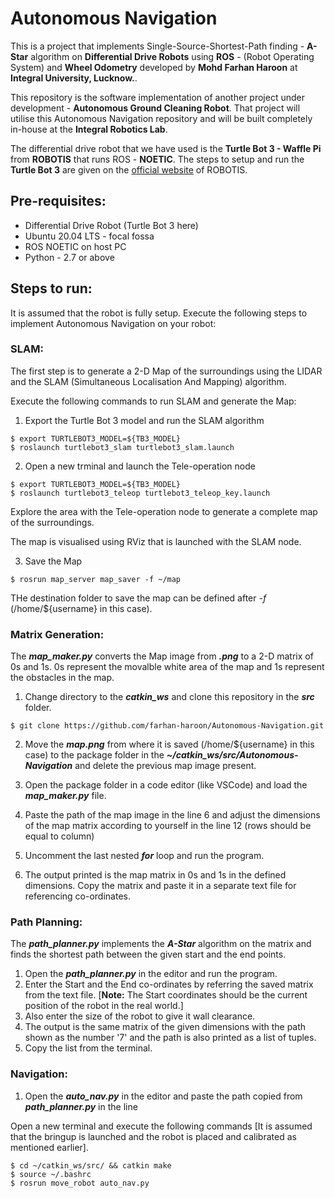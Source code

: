 # Autonomous Navigation 
This is a project that implements Single-Source-Shortest-Path finding - **A-Star** algorithm on **Differential Drive Robots** using **ROS** - (Robot Operating System) and **Wheel Odometry** developed by **Mohd Farhan Haroon** at **Integral University, Lucknow.**. 

This repository is the software implementation of another project under development - **Autonomous Ground Cleaning Robot**. That project will utilise this Autonomous Navigation repository and will be built completely in-house at the **Integral Robotics Lab**.

The differential drive robot that we have used is the **Turtle Bot 3 - Waffle Pi** from **ROBOTIS** that runs ROS - **NOETIC**.
The steps to setup and run the **Turtle Bot 3** are given on the [official website](https://emanual.robotis.com/docs/en/platform/turtlebot3/quick-start/) of ROBOTIS.

## Pre-requisites:
* Differential Drive Robot (Turtle Bot 3 here) 
* Ubuntu 20.04 LTS - focal fossa
* ROS NOETIC on host PC
* Python - 2.7 or above

## Steps to run:
It is assumed that the robot is fully setup. 
Execute the following steps to implement Autonomous Navigation on your robot:

### SLAM: 
      
The first step is to generate a 2-D Map of the surroundings using the LIDAR and the SLAM (Simultaneous Localisation And Mapping) algorithm.

Execute the following commands to run SLAM and generate the Map:

1. Export the Turtle Bot 3 model and run the SLAM algorithm
```
$ export TURTLEBOT3_MODEL=${TB3_MODEL}
$ roslaunch turtlebot3_slam turtlebot3_slam.launch
```

2. Open a new trminal and launch the Tele-operation node
```
$ export TURTLEBOT3_MODEL=${TB3_MODEL}
$ roslaunch turtlebot3_teleop turtlebot3_teleop_key.launch
```

Explore the area with the Tele-operation node to generate a complete map of the surroundings.

The map is visualised using RViz that is launched with the SLAM node.

3. Save the Map
```
$ rosrun map_server map_saver -f ~/map
```
THe destination folder to save the map can be defined after _-f_ (/home/${username} in this case).

### Matrix Generation:

The ***map_maker.py*** converts the Map image from ***.png*** to a 2-D matrix of 0s and 1s. 0s represent the movalble white area of the map and 1s represent the obstacles in the map.

1. Change directory to the ***catkin_ws*** and clone this repository in the ***src*** folder.
```
$ git clone https://github.com/farhan-haroon/Autonomous-Navigation.git
```

2. Move the ***map.png*** from where it is saved (/home/${username} in this case) to the package folder in the ***~/catkin_ws/src/Autonomous-Navigation*** and delete the previous map image present.

3. Open the package folder in a code editor (like VSCode) and load the ***map_maker.py*** file.
4. Paste the path of the map image in the line 6 and adjust the dimensions of the map matrix according to yourself in the line 12 (rows should be equal to column)
5. Uncomment the last nested ***for*** loop and run the program.
6. The output printed is the map matrix in 0s and 1s in the defined dimensions. Copy the matrix and paste it in a separate text file for referencing co-ordinates.

### Path Planning:

The ***path_planner.py*** implements the ***A-Star*** algorithm on the matrix and finds the shortest path between the given start and the end points.

1. Open the ***path_planner.py*** in the editor and run the program.
2. Enter the Start and the End co-ordinates by referring the saved matrix from the text file. [**Note:** The Start coordinates should be the current position of the robot in the real world.]
3. Also enter the size of the robot to give it wall clearance.
4. The output is the same matrix of the given dimensions with the path shown as the number '7' and the path is also printed as a list of tuples.
5. Copy the list from the terminal.

### Navigation:

1. Open the ***auto_nav.py*** in the editor and paste the path copied from ***path_planner.py*** in the line 

Open a new terminal and execute the following commands [It is assumed that the bringup is launched and the robot is placed and calibrated as mentioned earlier].
```
$ cd ~/catkin_ws/src/ && catkin make
$ source ~/.bashrc
$ rosrun move_robot auto_nav.py
```


